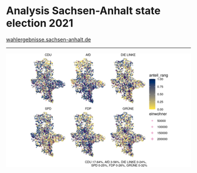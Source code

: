 # Analysis Sachsen-Anhalt state election 2021

[wahlergebnisse.sachsen-anhalt.de](https://wahlergebnisse.sachsen-anhalt.de/wahlen/lt21/and/lt.download.php)

---

![map results](z-wahl-st-karte.png)
